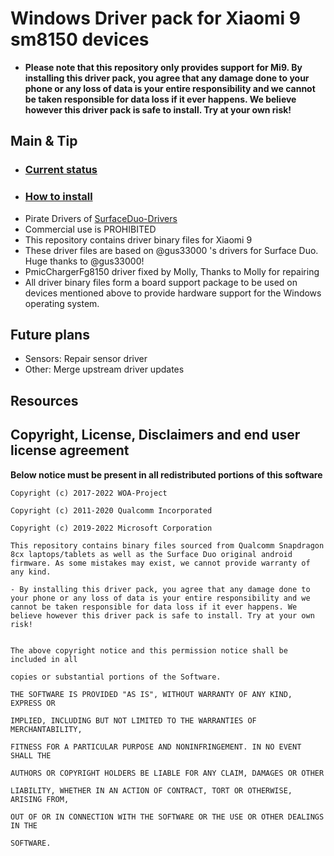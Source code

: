 
# Windows Driver pack for Xiaomi 9 sm8150 devices

* **Please note that this repository only provides support for Mi9. By installing this driver pack, you agree that any damage done to your phone or any loss of data is your entire responsibility and we cannot be taken responsible for data loss if it ever happens. We believe however this driver pack is safe to install. Try at your own risk!**


## Main & Tip
- ### [Current status](https://github.com/qaz6750/Xiaomi9-NT-Drivers/blob/main/Status.md) 
- ### [How to install](https://github.com/qaz6750/Xiaomi9-NT-Drivers/blob/main/Install.md) 
- Pirate Drivers of [SurfaceDuo-Drivers](https://github.com/WOA-Project/SurfaceDuo-Drivers) 
- Commercial use is PROHIBITED
- This repository contains driver binary files for Xiaomi 9
- These driver files are based on @gus33000 's drivers for Surface Duo. Huge thanks to @gus33000!
- PmicChargerFg8150 driver fixed by Molly, Thanks to Molly for repairing
- All driver binary files form a board support package to be used on devices mentioned above to provide hardware support for the Windows operating system.

## Future plans
* Sensors: Repair sensor driver
* Other: Merge upstream driver updates

## Resources

## Copyright, License, Disclaimers and end user license agreement

**Below notice must be present in all redistributed portions of this software**
```
Copyright (c) 2017-2022 WOA-Project

Copyright (c) 2011-2020 Qualcomm Incorporated

Copyright (c) 2019-2022 Microsoft Corporation

This repository contains binary files sourced from Qualcomm Snapdragon 8cx laptops/tablets as well as the Surface Duo original android firmware. As some mistakes may exist, we cannot provide warranty of any kind. 

- By installing this driver pack, you agree that any damage done to your phone or any loss of data is your entire responsibility and we cannot be taken responsible for data loss if it ever happens. We believe however this driver pack is safe to install. Try at your own risk!


The above copyright notice and this permission notice shall be included in all

copies or substantial portions of the Software.

THE SOFTWARE IS PROVIDED "AS IS", WITHOUT WARRANTY OF ANY KIND, EXPRESS OR

IMPLIED, INCLUDING BUT NOT LIMITED TO THE WARRANTIES OF MERCHANTABILITY,

FITNESS FOR A PARTICULAR PURPOSE AND NONINFRINGEMENT. IN NO EVENT SHALL THE

AUTHORS OR COPYRIGHT HOLDERS BE LIABLE FOR ANY CLAIM, DAMAGES OR OTHER

LIABILITY, WHETHER IN AN ACTION OF CONTRACT, TORT OR OTHERWISE, ARISING FROM,

OUT OF OR IN CONNECTION WITH THE SOFTWARE OR THE USE OR OTHER DEALINGS IN THE

SOFTWARE.
```